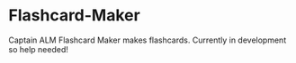 # Flashcard-Maker

Captain ALM Flashcard Maker makes flashcards.
Currently in development so help needed!